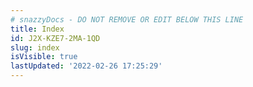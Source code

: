 ```yaml
---
# snazzyDocs - DO NOT REMOVE OR EDIT BELOW THIS LINE
title: Index
id: J2X-KZE7-2MA-1QD
slug: index
isVisible: true
lastUpdated: '2022-02-26 17:25:29'
---
```

